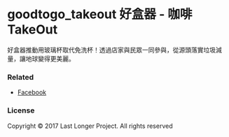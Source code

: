 # goodtogo_takeout 好盒器 - 咖啡TakeOut

好盒器推動用玻璃杯取代免洗杯！透過店家與民眾一同參與，從源頭落實垃圾減量，讓地球變得更美麗。


### Related
- [Facebook](https://www.facebook.com/good.to.go.tw/)

### License

Copyright © 2017 Last Longer Project. All rights reserved
